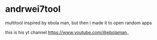 # andrwei7tool
multitool inspired by ebola man, but then i made it to open random apps

this is his yt channel https://www.youtube.com/@ebolaman_
